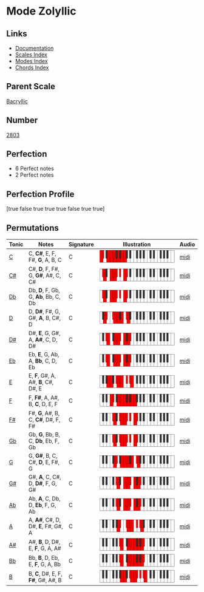 # Mode Zolyllic

## Links

- [Documentation](index.md)
- [Scales Index](Scales.md)
- [Modes Index](Modes.md)
- [Chords Index](Chords.md)

## Parent Scale

[Bacryllic](ScaleBacryllic.md)

## Number

[2803](https://ianring.com/musictheory/scales/2803)

## Perfection

- 6 Perfect notes
- 2 Perfect notes

## Perfection Profile

[true false true true true false true true]

## Permutations

| Tonic | Notes | Signature | Illustration | Audio |
|-------|-------|-----------|--------------|-------|
| [C](ModeCNaturalZolyllic.md) | C, **C#**, E, F, F#, **G**, A, B, C | C | ![CNaturalZolyllic](ModeCNaturalZolyllic.png) | [midi](https://github.com/edipermadi/music/blob/main/docs/ModeCNaturalZolyllic.mid?raw=true) |
| [C#](ModeCSharpZolyllic.md) | C#, **D**, F, F#, G, **G#**, A#, C, C# | C | ![CSharpZolyllic](ModeCSharpZolyllic.png) | [midi](https://github.com/edipermadi/music/blob/main/docs/ModeCSharpZolyllic.mid?raw=true) |
| [Db](ModeDFlatZolyllic.md) | Db, **D**, F, Gb, G, **Ab**, Bb, C, Db | C | ![DFlatZolyllic](ModeDFlatZolyllic.png) | [midi](https://github.com/edipermadi/music/blob/main/docs/ModeDFlatZolyllic.mid?raw=true) |
| [D](ModeDNaturalZolyllic.md) | D, **D#**, F#, G, G#, **A**, B, C#, D | C | ![DNaturalZolyllic](ModeDNaturalZolyllic.png) | [midi](https://github.com/edipermadi/music/blob/main/docs/ModeDNaturalZolyllic.mid?raw=true) |
| [D#](ModeDSharpZolyllic.md) | D#, **E**, G, G#, A, **A#**, C, D, D# | C | ![DSharpZolyllic](ModeDSharpZolyllic.png) | [midi](https://github.com/edipermadi/music/blob/main/docs/ModeDSharpZolyllic.mid?raw=true) |
| [Eb](ModeEFlatZolyllic.md) | Eb, **E**, G, Ab, A, **Bb**, C, D, Eb | C | ![EFlatZolyllic](ModeEFlatZolyllic.png) | [midi](https://github.com/edipermadi/music/blob/main/docs/ModeEFlatZolyllic.mid?raw=true) |
| [E](ModeENaturalZolyllic.md) | E, **F**, G#, A, A#, **B**, C#, D#, E | C | ![ENaturalZolyllic](ModeENaturalZolyllic.png) | [midi](https://github.com/edipermadi/music/blob/main/docs/ModeENaturalZolyllic.mid?raw=true) |
| [F](ModeFNaturalZolyllic.md) | F, **F#**, A, A#, B, **C**, D, E, F | C | ![FNaturalZolyllic](ModeFNaturalZolyllic.png) | [midi](https://github.com/edipermadi/music/blob/main/docs/ModeFNaturalZolyllic.mid?raw=true) |
| [F#](ModeFSharpZolyllic.md) | F#, **G**, A#, B, C, **C#**, D#, F, F# | C | ![FSharpZolyllic](ModeFSharpZolyllic.png) | [midi](https://github.com/edipermadi/music/blob/main/docs/ModeFSharpZolyllic.mid?raw=true) |
| [Gb](ModeGFlatZolyllic.md) | Gb, **G**, Bb, B, C, **Db**, Eb, F, Gb | C | ![GFlatZolyllic](ModeGFlatZolyllic.png) | [midi](https://github.com/edipermadi/music/blob/main/docs/ModeGFlatZolyllic.mid?raw=true) |
| [G](ModeGNaturalZolyllic.md) | G, **G#**, B, C, C#, **D**, E, F#, G | C | ![GNaturalZolyllic](ModeGNaturalZolyllic.png) | [midi](https://github.com/edipermadi/music/blob/main/docs/ModeGNaturalZolyllic.mid?raw=true) |
| [G#](ModeGSharpZolyllic.md) | G#, **A**, C, C#, D, **D#**, F, G, G# | C | ![GSharpZolyllic](ModeGSharpZolyllic.png) | [midi](https://github.com/edipermadi/music/blob/main/docs/ModeGSharpZolyllic.mid?raw=true) |
| [Ab](ModeAFlatZolyllic.md) | Ab, **A**, C, Db, D, **Eb**, F, G, Ab | C | ![AFlatZolyllic](ModeAFlatZolyllic.png) | [midi](https://github.com/edipermadi/music/blob/main/docs/ModeAFlatZolyllic.mid?raw=true) |
| [A](ModeANaturalZolyllic.md) | A, **A#**, C#, D, D#, **E**, F#, G#, A | C | ![ANaturalZolyllic](ModeANaturalZolyllic.png) | [midi](https://github.com/edipermadi/music/blob/main/docs/ModeANaturalZolyllic.mid?raw=true) |
| [A#](ModeASharpZolyllic.md) | A#, **B**, D, D#, E, **F**, G, A, A# | C | ![ASharpZolyllic](ModeASharpZolyllic.png) | [midi](https://github.com/edipermadi/music/blob/main/docs/ModeASharpZolyllic.mid?raw=true) |
| [Bb](ModeBFlatZolyllic.md) | Bb, **B**, D, Eb, E, **F**, G, A, Bb | C | ![BFlatZolyllic](ModeBFlatZolyllic.png) | [midi](https://github.com/edipermadi/music/blob/main/docs/ModeBFlatZolyllic.mid?raw=true) |
| [B](ModeBNaturalZolyllic.md) | B, **C**, D#, E, F, **F#**, G#, A#, B | C | ![BNaturalZolyllic](ModeBNaturalZolyllic.png) | [midi](https://github.com/edipermadi/music/blob/main/docs/ModeBNaturalZolyllic.mid?raw=true) |
